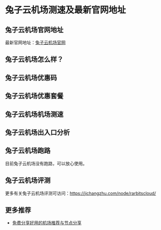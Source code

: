 # 兔子云机场测速及最新官网地址

## 兔子云机场官网地址
最新官网地址：[兔子云机场官网](https://jch.affxc.com/rarbitscloud/)

## 兔子云机场怎么样？


## 兔子云机场优惠码


## 兔子云机场优惠套餐


## 兔子云机场机场测速


## 兔子云机场出入口分析


## 兔子云机场跑路
目前兔子云机场没有跑路，可以放心使用。

## 兔子云机场评测
更多有关兔子云机场评测可访问：https://jichangzhu.com/node/rarbitscloud/

## 更多推荐
 - [免费分享好用的机场推荐与节点分享](https://github.com/jichanghub/jichangtuijian)
